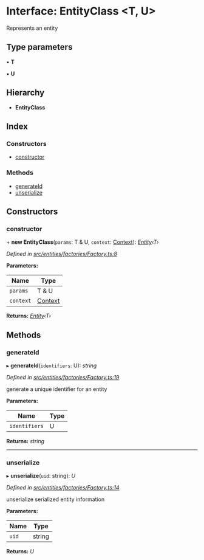 # Interface: EntityClass <**T, U**>

Represents an entity

## Type parameters

▪ **T**

▪ **U**

## Hierarchy

* **EntityClass**

## Index

### Constructors

* [constructor](_entities_factories_factory_.entityclass.md#constructor)

### Methods

* [generateId](_entities_factories_factory_.entityclass.md#generateid)
* [unserialize](_entities_factories_factory_.entityclass.md#unserialize)

## Constructors

###  constructor

\+ **new EntityClass**(`params`: T & U, `context`: [Context](../classes/_context_.context.md)): *[Entity](../classes/_entities_entity_.entity.md)‹T›*

*Defined in [src/entities/factories/Factory.ts:8](https://github.com/PolymathNetwork/polymath-sdk/blob/fb8c7c9/src/entities/factories/Factory.ts#L8)*

**Parameters:**

Name | Type |
------ | ------ |
`params` | T & U |
`context` | [Context](../classes/_context_.context.md) |

**Returns:** *[Entity](../classes/_entities_entity_.entity.md)‹T›*

## Methods

###  generateId

▸ **generateId**(`identifiers`: U): *string*

*Defined in [src/entities/factories/Factory.ts:19](https://github.com/PolymathNetwork/polymath-sdk/blob/fb8c7c9/src/entities/factories/Factory.ts#L19)*

generate a unique identifier for an entity

**Parameters:**

Name | Type |
------ | ------ |
`identifiers` | U |

**Returns:** *string*

___

###  unserialize

▸ **unserialize**(`uid`: string): *U*

*Defined in [src/entities/factories/Factory.ts:14](https://github.com/PolymathNetwork/polymath-sdk/blob/fb8c7c9/src/entities/factories/Factory.ts#L14)*

unserialize serialized entity information

**Parameters:**

Name | Type |
------ | ------ |
`uid` | string |

**Returns:** *U*
